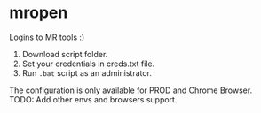 # mropen

Logins to MR tools :)

1. Download script folder.
2. Set your credentials in creds.txt file.
3. Run `.bat` script as an administrator.

The configuration is only available for PROD and Chrome Browser.\
TODO: Add other envs and browsers support.
